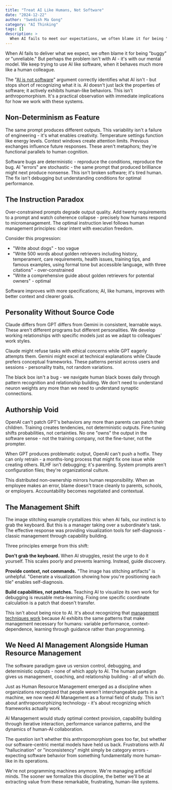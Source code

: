 ```yaml
---
title: "Treat AI Like Humans, Not Software"
date: "2024-12-22"
author: "Swedish Ma Gong"
category: "AI Thinking"
tags: []
description: >
  When AI fails to meet our expectations, we often blame it for being "buggy" or "unreliable". But perhaps the problem isn't with AI - it's with our mental model. We keep trying to use AI like software, when it behaves much more like a human colleague.
---
```


When AI fails to deliver what we expect, we often blame it for being "buggy" or "unreliable." But perhaps the problem isn't with AI - it's with our mental model. We keep trying to use AI like software, when it behaves much more like a human colleague.

The "[AI is not software](https://www.lesswrong.com/posts/iknSNTbb8deJwQuLJ/ai-is-not-software)" argument correctly identifies what AI isn't - but stops short of recognizing what it is. AI doesn't just lack the properties of software; it actively exhibits human-like behaviors. This isn't anthropomorphism. It's a practical observation with immediate implications for how we work with these systems.

## Non-Determinism as Feature

The same prompt produces different outputs. This variability isn't a failure of engineering - it's what enables creativity. Temperature settings function like energy levels. Context windows create attention limits. Previous exchanges influence future responses. These aren't metaphors; they're functional parallels to human cognition.

Software bugs are deterministic - reproduce the conditions, reproduce the bug. AI "errors" are stochastic - the same prompt that produced brilliance might next produce nonsense. This isn't broken software; it's tired human. The fix isn't debugging but understanding conditions for optimal performance.

## The Instruction Paradox

Over-constrained prompts degrade output quality. Add twenty requirements to a prompt and watch coherence collapse - precisely how humans respond to micromanagement. The optimal instruction level follows human management principles: clear intent with execution freedom.

Consider this progression:

- "Write about dogs" - too vague
- "Write 500 words about golden retrievers including history, temperament, care requirements, health issues, training tips, and famous examples, using formal tone but accessible language, with three citations" - over-constrained
- "Write a comprehensive guide about golden retrievers for potential owners" - optimal

Software improves with more specifications; AI, like humans, improves with better context and clearer goals.

## Personality Without Source Code

Claude differs from GPT differs from Gemini in consistent, learnable ways. These aren't different programs but different personalities. We develop working relationships with specific models just as we adapt to colleagues' work styles.

Claude might refuse tasks with ethical concerns while GPT eagerly attempts them. Gemini might excel at technical explanations while Claude prefers conceptual frameworks. These patterns persist across users and sessions - personality traits, not random variations.

The black box isn't a bug - we navigate human black boxes daily through pattern recognition and relationship building. We don't need to understand neuron weights any more than we need to understand synaptic connections.

## Authorship Void

OpenAI can't patch GPT's behaviors any more than parents can patch their children. Training creates tendencies, not deterministic outputs. Fine-tuning shifts probabilities, not certainties. No one "owns" the output in the software sense - not the training company, not the fine-tuner, not the prompter.

When GPT produces problematic output, OpenAI can't push a hotfix. They can only retrain - a months-long process that might fix one issue while creating others. RLHF isn't debugging; it's parenting. System prompts aren't configuration files; they're organizational culture.

This distributed non-ownership mirrors human responsibility. When an employee makes an error, blame doesn't trace cleanly to parents, schools, or employers. Accountability becomes negotiated and contextual.

## The Management Shift

The image stitching example crystallizes this: when AI fails, our instinct is to grab the keyboard. But this is a manager taking over a subordinate's task. The effective response was providing visualization tools for self-diagnosis - classic management through capability building.

Three principles emerge from this shift:

**Don't grab the keyboard.** When AI struggles, resist the urge to do it yourself. This scales poorly and prevents learning. Instead, guide discovery.

**Provide context, not commands.** "The image has stitching artifacts" is unhelpful. "Generate a visualization showing how you're positioning each tile" enables self-diagnosis.

**Build capabilities, not patches.** Teaching AI to visualize its own work for debugging is reusable meta-learning. Fixing one specific coordinate calculation is a patch that doesn't transfer.

This isn't about being nice to AI. It's about recognizing that [management techniques work](https://yage.ai/ai-management-2-en.html) because AI exhibits the same patterns that make management necessary for humans: variable performance, context-dependence, learning through guidance rather than programming.

## We Need AI Management Alongside Human Resource Management

The software paradigm gave us version control, debugging, and deterministic outputs - none of which apply to AI. The human paradigm gives us management, coaching, and relationship building - all of which do.

Just as Human Resource Management emerged as a discipline when organizations recognized that people weren't interchangeable parts in a machine, we now need AI Management as a formal field of study. This isn't about anthropomorphizing technology - it's about recognizing which frameworks actually work.

AI Management would study optimal context provision, capability building through iterative interaction, performance variance patterns, and the dynamics of human-AI collaboration.

The question isn't whether this anthropomorphism goes too far, but whether our software-centric mental models have held us back. Frustrations with AI "hallucination" or "inconsistency" might simply be category errors - expecting software behavior from something fundamentally more human-like in its operations.

We're not programming machines anymore. We're managing artificial minds. The sooner we formalize this discipline, the better we'll be at extracting value from these remarkable, frustrating, human-like systems.